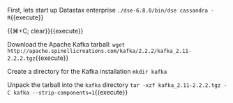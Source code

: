 First, lets start up Datastax enterprise
`./dse-6.8.0/bin/dse cassandra -R`{{execute}}

{{⌘+C; clear}}{{execute}}



Download the Apache Kafka tarball:
`wget http://apache.spinellicreations.com/kafka/2.2.2/kafka_2.11-2.2.2.tgz`{{execute}}


Create a directory for the Kafka installation
`mkdir kafka`

Unpack the tarball into the `kafka` directory
`tar -xzf kafka_2.11-2.2.2.tgz -C kafka --strip-components=1`{{execute}}
